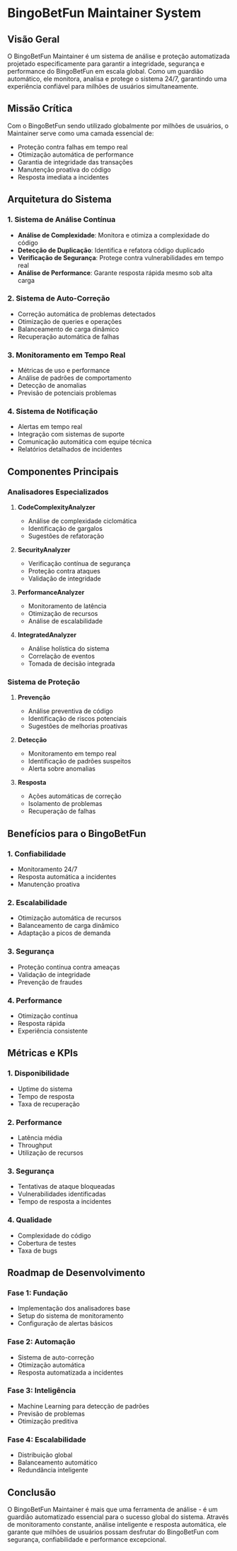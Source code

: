 # BingoBetFun Maintainer System

## Visão Geral
O BingoBetFun Maintainer é um sistema de análise e proteção automatizada projetado especificamente para garantir a integridade, segurança e performance do BingoBetFun em escala global. Como um guardião automático, ele monitora, analisa e protege o sistema 24/7, garantindo uma experiência confiável para milhões de usuários simultaneamente.

## Missão Crítica
Com o BingoBetFun sendo utilizado globalmente por milhões de usuários, o Maintainer serve como uma camada essencial de:
- Proteção contra falhas em tempo real
- Otimização automática de performance
- Garantia de integridade das transações
- Manutenção proativa do código
- Resposta imediata a incidentes

## Arquitetura do Sistema

### 1. Sistema de Análise Contínua
- **Análise de Complexidade**: Monitora e otimiza a complexidade do código
- **Detecção de Duplicação**: Identifica e refatora código duplicado
- **Verificação de Segurança**: Protege contra vulnerabilidades em tempo real
- **Análise de Performance**: Garante resposta rápida mesmo sob alta carga

### 2. Sistema de Auto-Correção
- Correção automática de problemas detectados
- Otimização de queries e operações
- Balanceamento de carga dinâmico
- Recuperação automática de falhas

### 3. Monitoramento em Tempo Real
- Métricas de uso e performance
- Análise de padrões de comportamento
- Detecção de anomalias
- Previsão de potenciais problemas

### 4. Sistema de Notificação
- Alertas em tempo real
- Integração com sistemas de suporte
- Comunicação automática com equipe técnica
- Relatórios detalhados de incidentes

## Componentes Principais

### Analisadores Especializados
1. **CodeComplexityAnalyzer**
   - Análise de complexidade ciclomática
   - Identificação de gargalos
   - Sugestões de refatoração

2. **SecurityAnalyzer**
   - Verificação contínua de segurança
   - Proteção contra ataques
   - Validação de integridade

3. **PerformanceAnalyzer**
   - Monitoramento de latência
   - Otimização de recursos
   - Análise de escalabilidade

4. **IntegratedAnalyzer**
   - Análise holística do sistema
   - Correlação de eventos
   - Tomada de decisão integrada

### Sistema de Proteção

1. **Prevenção**
   - Análise preventiva de código
   - Identificação de riscos potenciais
   - Sugestões de melhorias proativas

2. **Detecção**
   - Monitoramento em tempo real
   - Identificação de padrões suspeitos
   - Alerta sobre anomalias

3. **Resposta**
   - Ações automáticas de correção
   - Isolamento de problemas
   - Recuperação de falhas

## Benefícios para o BingoBetFun

### 1. Confiabilidade
- Monitoramento 24/7
- Resposta automática a incidentes
- Manutenção proativa

### 2. Escalabilidade
- Otimização automática de recursos
- Balanceamento de carga dinâmico
- Adaptação a picos de demanda

### 3. Segurança
- Proteção contínua contra ameaças
- Validação de integridade
- Prevenção de fraudes

### 4. Performance
- Otimização contínua
- Resposta rápida
- Experiência consistente

## Métricas e KPIs

### 1. Disponibilidade
- Uptime do sistema
- Tempo de resposta
- Taxa de recuperação

### 2. Performance
- Latência média
- Throughput
- Utilização de recursos

### 3. Segurança
- Tentativas de ataque bloqueadas
- Vulnerabilidades identificadas
- Tempo de resposta a incidentes

### 4. Qualidade
- Complexidade do código
- Cobertura de testes
- Taxa de bugs

## Roadmap de Desenvolvimento

### Fase 1: Fundação
- Implementação dos analisadores base
- Setup do sistema de monitoramento
- Configuração de alertas básicos

### Fase 2: Automação
- Sistema de auto-correção
- Otimização automática
- Resposta automatizada a incidentes

### Fase 3: Inteligência
- Machine Learning para detecção de padrões
- Previsão de problemas
- Otimização preditiva

### Fase 4: Escalabilidade
- Distribuição global
- Balanceamento automático
- Redundância inteligente

## Conclusão
O BingoBetFun Maintainer é mais que uma ferramenta de análise - é um guardião automatizado essencial para o sucesso global do sistema. Através de monitoramento constante, análise inteligente e resposta automática, ele garante que milhões de usuários possam desfrutar do BingoBetFun com segurança, confiabilidade e performance excepcional.
